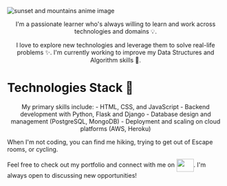 <img src="https://github.com/BogdanCatalin-Iacob/BogdanCatalin-Iacob/assets/62476009/07984f4d-cb83-46e7-b2c9-4172d74a05ef" alt="sunset and mountains anime image">
<p align="center">I'm a passionate learner who's always willing to learn and work across technologies and domains 💡.</p>
<p align="center">I love to explore new technologies and leverage them to solve real-life problems ✨. I'm currently working to improve my Data Structures and Algorithm skills 🤯.</p>

# Technologies Stack 🚀

<p align="center">My primary skills include:
- HTML, CSS, and JavaScript
- Backend development with Python, Flask and Django
- Database design and management (PostgreSQL, MongoDB)
- Deployment and scaling on cloud platforms (AWS, Heroku)
</p>

When I'm not coding, you can find me hiking, trying to get out of Escape rooms, or cycling.

Feel free to check out my portfolio and connect with me on <a href="https://www.linkedin.com/in/bogdan-iacob-21291b68/" target="blank"><img align="center" src="https://cdn.jsdelivr.net/npm/simple-icons@3.0.1/icons/linkedin.svg" alt="" height="30" width="40" style="color:white" /></a>. I'm always open to discussing new opportunities!

<!---
BogdanCatalin-Iacob/BogdanCatalin-Iacob is a ✨ special ✨ repository because its `README.md` (this file) appears on your GitHub profile.
You can click the Preview link to take a look at your changes.
--->
